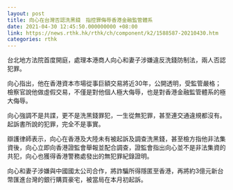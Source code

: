 ```yaml
---
layout: post
title: 向心在台灣否認洗黑錢　指控罪侮辱香港金融監管體系
date: 2021-04-30 12:45:50.000000000 +08:00
link: https://news.rthk.hk/rthk/ch/component/k2/1588587-20210430.htm
categories: rthk
---
```


台北地方法院首度開庭，處理本港商人向心和妻子涉嫌違反洗錢防制法，兩人否認犯罪。

向心指出，他在香港資本市場從事巨額交易將近30年，公開透明，受監管嚴格；檢察官說他做虛假交易，不僅是對他個人極大侮辱，也是對香港金融監管體系的極大侮辱。

向心強調不是共諜，更不是洗黑錢罪犯，一生從無犯罪，甚至連交通違規都沒有。起訴書所說的犯罪，完全不是事實。

辯護律師表示，向心在香港及大陸未有被起訴及調查洗黑錢，甚至檢方指他非法集資後，向心立即向香港證監會舉報並配合調查，證監會指出向心並不是非法集資的共犯，向心也獲得香港警務處發出的無犯罪紀錄證明。

向心和妻子涉嫌與中國國太公司合作，將詐騙所得隱匿至香港，再將約3億元新台幣匯進台灣的銀行購買豪宅，被當局在本月初起訴。
